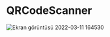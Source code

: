 # QRCodeScanner

![Ekran görüntüsü 2022-03-11 164530](https://user-images.githubusercontent.com/56938716/157879891-930511cc-0a2e-4489-a973-3a653548d850.png)
